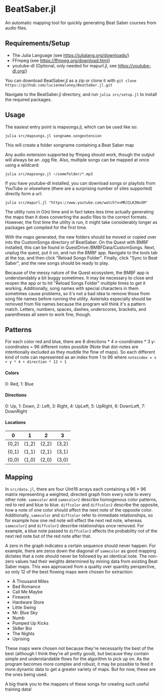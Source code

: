 # BeatSaber.jl

An automatic mapping tool for quickly generating Beat Saber courses from audio files.

## Requirements/Setup

* The Julia Language (see https://julialang.org/downloads/)
* FFmpeg (see https://ffmpeg.org/download.html)
* youtube-dl (Optional, only needed for mapurl.jl, see https://youtube-dl.org/)

You can download BeatSaber.jl as a zip or clone it with `git clone https://github.com/lucienmaloney/BeatSaber.jl.git`

Navigate to the BeatSaber.jl directory, and run `julia src/setup.jl` to install the required packages.

## Usage

The easiest entry point is mapsongs.jl, which can be used like so:

`julia src/mapsongs.jl songname.songextension`

This will create a folder songname containing a Beat Saber map

Any audio extension supported by ffmpeg should work, though the output will always be an .ogg file. Also, multiple songs can be mapped at once using a wildcard:

`julia src/mapsongs.jl ~/somefolder/*.mp3`

If you have youtube-dl installed, you can download songs or playlists from YouTube or elsewhere (there are a surprising number of sites supported) directly form a url:

`julia src/mapurl.jl "https://www.youtube.com/watch?v=MRJILK3NxSM"`

The utility runs in O(n) time and in fact takes less time actually generating the maps than it does converting the audio files to the correct formats. However, the first time the utility is run, it might take considerably longer as packages get compiled for the first time.

With the maps generated, the new folders should be moved or copied over into the CustomSongs directory of BeatSaber. On the Quest with BMBF installed, this can be found in QuestDrive:/BMBFData/CustomSongs. Next, unplug the quest, put it on, and run the BMBF app. Navigate to the tools tab at the top, and then click "Reload Songs Folder". Finally, click "Sync to Beat Saber", and the new songs should be ready to play.

Because of the messy nature of the Quest ecosystem, the BMBF app is understandably a bit buggy sometimes. It may be necessary to close and reopen the app or to hit "Reload Songs Folder" multiple times to get it working. Additionally, song names with special characters in them sometimes cause problems, so it's not a bad idea to remove those from song file names before running the utility. Asterisks especially should be removed from file names because the program will think it's a pattern match. Letters, numbers, spaces, dashes, underscores, brackets, and parentheses all seem to work fine, though.

## Patterns

For each color red and blue, there are 8 directions * 4 x-coordinates * 3 y-coordinates = 96 different notes possible (Note that dot-notes are intentionally excluded as they muddle the flow of maps). So each different kind of note can represented as an index from 1 to 96 where `noteindex = x + y * 4 + direction * 12 + 1`

#### Colors
0: Red, 1: Blue

#### Directions
0: Up, 1: Down, 2: Left, 3: Right, 4: UpLeft, 5: UpRight, 6: DownLeft, 7: DownRight

#### Locations
  0   |   1   |   2   |   3
------|-------|-------|-------
(0,2) | (1,2) | (2,2) | (3,2)
(0,1) | (1,1) | (2,1) | (3,1)
(0,0) | (1,0) | (2,0) | (3,0)

## Mapping

In `src/data.jl`, there are four UInt16 arrays each containing a 96 * 96 matrix representing a weighted, directed graph from every note to every other note. `samecolor` and `samecolor2` describe homogenous color patterns, red to red and blue to blue. `diffcolor` and `diffcolor2` describe the opposite, how a note of one color should affect the next note of the opposite color. Additionally, `samecolor` and `diffcolor` refer to immediate relationships, so for example how one red note will effect the next red note, whereas `samecolor2` and `diffcolor2` describe relationships once removed. For example, a blue note passed to `diffcolor2` affects the probability not of the next red note but of the red note after that.

A zero in the graph indicates a certain sequence should never happen. For example, there are zeros down the diagonal of `samecolor` as good mapping dictates that a note should never be followed by an identical note. The non-zero values had their weights determined by mining data from existing Beat Saber maps. This was approaced from a quality over quantity perspective, so only 12 of the best flowing maps were chosen for extraction:

* A Thousand Miles
* Bad Romance
* Call Me Maybe
* Firework
* Hardware Store
* Little Swing
* Mr. Blue Sky
* Numb
* Pumped Up Kicks
* Sk8er Boi
* The Nights
* Uprising

These maps were chosen not because they're necessarily the best of the best (although I think they're all pretty good), but because they contain simple and understandable flows for the algorithm to pick up on. As the program becomes more complex and robust, it may be possible to feed it more dynamic data to get a greater variety of maps. But for now, these are the ones being used.

A big thank you to the mappers of these songs for creating such useful training data!
